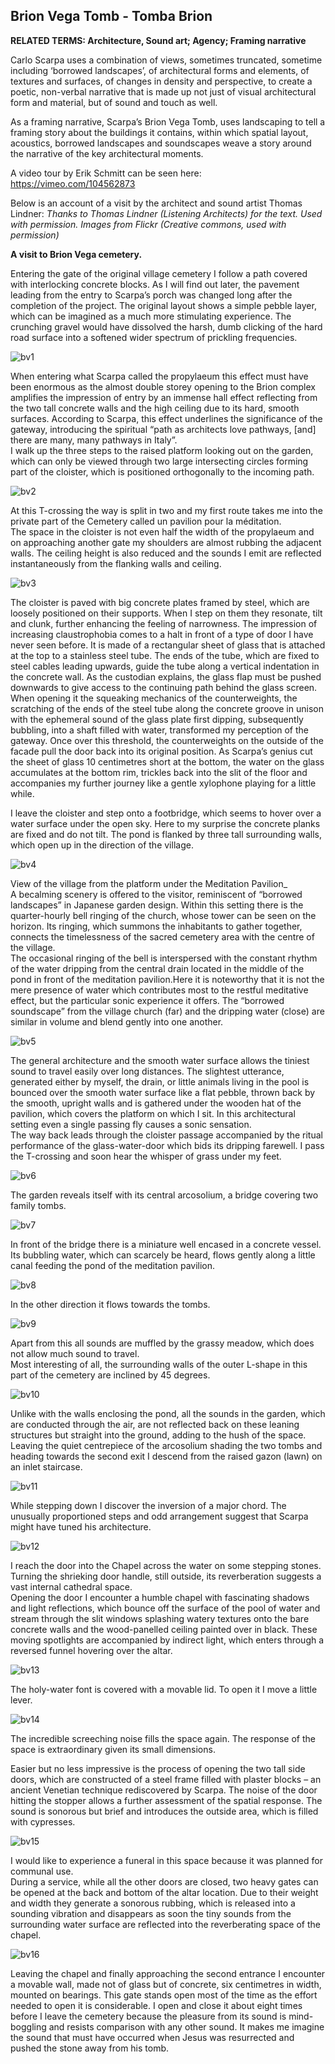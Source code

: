 ## Brion Vega Tomb - Tomba Brion

**RELATED TERMS: Architecture, Sound art; Agency; Framing narrative**

Carlo Scarpa uses a combination of views, sometimes truncated, sometime including ‘borrowed landscapes’, of architectural forms and elements, of textures and surfaces, of changes in density and perspective, to create a poetic, non-verbal narrative that is made up not just of visual architectural form and material, but of sound and touch as well. 

As a framing narrative, Scarpa’s Brion Vega Tomb, uses landscaping to tell a framing story about the buildings it contains, within which spatial layout, acoustics, borrowed landscapes and soundscapes weave a story around the narrative of the key architectural moments.

A video tour by Erik Schmitt can be seen here: https://vimeo.com/104562873

Below is an account of a visit by the architect and sound artist Thomas Lindner:
_Thanks to Thomas Lindner (Listening Architects) for the text. Used with permission. Images from Flickr (Creative commons, used with permission)_

**A visit to Brion Vega cemetery.**

Entering the gate of the original village cemetery I follow a path covered with interlocking concrete blocks. As I will find out later, the pavement leading from the entry to Scarpa’s porch was changed long after the completion of the project. The original layout shows a simple pebble layer, which can be imagined as a much more stimulating experience. The crunching gravel would have dissolved the harsh, dumb clicking of the hard road surface into a softened wider spectrum of prickling frequencies.

![bv1](bv1.jpg)

When entering what Scarpa called the propylaeum this effect must have been enormous as the almost double storey opening to the Brion complex amplifies the impression of entry by an immense hall effect reflecting from the two tall concrete walls and the high ceiling due to its hard, smooth surfaces. According to Scarpa, this effect underlines the significance of the gateway, introducing the spiritual “path as architects love pathways, [and] there are many, many pathways in Italy”.  
I walk up the three steps to the raised platform looking out on the garden, which can only be viewed through two large intersecting circles forming part of the cloister, which is positioned orthogonally to the incoming path.

![bv2](bv2.jpg)

At this T-crossing the way is split in two and my first route takes me into the private part of the Cemetery called un pavilion pour la méditation.  
The space in the cloister is not even half the width of the propylaeum and on approaching another gate my shoulders are almost rubbing the adjacent walls. The ceiling height is also reduced and the sounds I emit are reflected instantaneously from the flanking walls and ceiling.

![bv3](bv3.jpg)

The cloister is paved with big concrete plates framed by steel, which are loosely positioned on their supports. When I step on them they resonate, tilt and clunk, further enhancing the feeling of narrowness. The impression of increasing claustrophobia comes to a halt in front of a type of door I have never seen before. It is made of a rectangular sheet of glass that is attached at the top to a stainless steel tube. The ends of the tube, which are fixed to steel cables leading upwards, guide the tube along a vertical indentation in the concrete wall. As the custodian explains, the glass flap must be pushed downwards to give access to the continuing path behind the glass screen. When opening it the squeaking mechanics of the counterweights, the scratching of the ends of the steel tube along the concrete groove in unison with the ephemeral sound of the glass plate first dipping, subsequently bubbling, into a shaft filled with water, transformed my perception of the gateway. Once over this threshold, the counterweights on the outside of the facade pull the door back into its original position. As Scarpa’s genius cut the sheet of glass 10 centimetres short at the bottom, the water on the glass accumulates at the bottom rim, trickles back into the slit of the floor and accompanies my further journey like a gentle xylophone playing for a little while.

I leave the cloister and step onto a footbridge, which seems to hover over a water surface under the open sky. Here to my surprise the concrete planks are fixed and do not tilt. The pond is flanked by three tall surrounding walls, which open up in the direction of the village.

![bv4](bv4.jpg)

View of the village from the platform under the Meditation Pavilion_  
A becalming scenery is offered to the visitor, reminiscent of “borrowed landscapes” in Japanese garden design. Within this setting there is the quarter-hourly bell ringing of the church, whose tower can be seen on the horizon. Its ringing, which summons the inhabitants to gather together, connects the timelessness of the sacred cemetery area with the centre of the village.  
The occasional ringing of the bell is interspersed with the constant rhythm of the water dripping from the central drain located in the middle of the pond in front of the meditation pavilion.Here it is noteworthy that it is not the mere presence of water which contributes most to the restful meditative effect, but the particular sonic experience it offers. The “borrowed soundscape” from the village church (far) and the dripping water (close) are similar in volume and blend gently into one another.

![bv5](bv5.jpg)

The general architecture and the smooth water surface allows the tiniest sound to travel easily over long distances. The slightest utterance, generated either by myself, the drain, or little animals living in the pool is bounced over the smooth water surface like a flat pebble, thrown back by the smooth, upright walls and is gathered under the wooden hat of the pavilion, which covers the platform on which I sit. In this architectural setting even a single passing fly causes a sonic sensation.  
The way back leads through the cloister passage accompanied by the ritual performance of the glass-water-door which bids its dripping farewell. I pass the T-crossing and soon hear the whisper of grass under my feet.

![bv6](bv6.jpg)

The garden reveals itself with its central arcosolium, a bridge covering two family tombs.

![bv7](bv7.jpg)

In front of the bridge there is a miniature well encased in a concrete vessel. Its bubbling water, which can scarcely be heard, flows gently along a little canal feeding the pond of the meditation pavilion.

![bv8](bv8.jpg)

In the other direction it flows towards the tombs.

![bv9](bv9.jpg)

Apart from this all sounds are muffled by the grassy meadow, which does not allow much sound to travel.  
Most interesting of all, the surrounding walls of the outer L-shape in this part of the cemetery are inclined by 45 degrees.

![bv10](bv10.jpg)

Unlike with the walls enclosing the pond, all the sounds in the garden, which are conducted through the air, are not reflected back on these leaning structures but straight into the ground, adding to the hush of the space.  
Leaving the quiet centrepiece of the arcosolium shading the two tombs and heading towards the second exit I descend from the raised gazon (lawn) on an inlet staircase.

![bv11](bv11.jpg)

While stepping down I discover the inversion of a major chord. The unusually proportioned steps and odd arrangement suggest that Scarpa might have tuned his architecture.

![bv12](bv12.jpg)

I reach the door into the Chapel across the water on some stepping stones. Turning the shrieking door handle, still outside, its reverberation suggests a vast internal cathedral space.  
Opening the door I encounter a humble chapel with fascinating shadows and light reflections, which bounce off the surface of the pool of water and stream through the slit windows splashing watery textures onto the bare concrete walls and the wood-panelled ceiling painted over in black. These moving spotlights are accompanied by indirect light, which enters through a reversed funnel hovering over the altar.

![bv13](bv13.jpg)

The holy-water font is covered with a movable lid. To open it I move a little lever.

![bv14](bv14.jpg)

The incredible screeching noise fills the space again. The response of the space is extraordinary given its small dimensions.

Easier but no less impressive is the process of opening the two tall side doors, which are constructed of a steel frame filled with plaster blocks – an ancient Venetian technique rediscovered by Scarpa. The noise of the door hitting the stopper allows a further assessment of the spatial response. The sound is sonorous but brief and introduces the outside area, which is filled with cypresses.  

![bv15](bv15.jpg)

I would like to experience a funeral in this space because it was planned for communal use.  
During a service, while all the other doors are closed, two heavy gates can be opened at the back and bottom of the altar location. Due to their weight and width they generate a sonorous rubbing, which is released into a sounding vibration and disappears as soon the tiny sounds from the surrounding water surface are reflected into the reverberating space of the chapel.  

![bv16](bv16.jpg)

Leaving the chapel and finally approaching the second entrance I encounter a movable wall, made not of glass but of concrete, six centimetres in width, mounted on bearings. This gate stands open most of the time as the effort needed to open it is considerable. I open and close it about eight times before I leave the cemetery because the pleasure from its sound is mind-boggling and resists comparison with any other sound. It makes me imagine the sound that must have occurred when Jesus was resurrected and pushed the stone away from his tomb.



